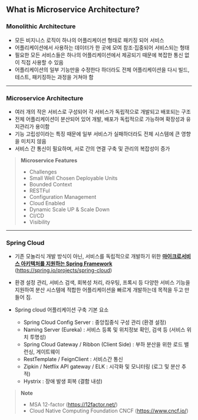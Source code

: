 ## What is Microservice Architecture?

### Monolithic Architecture

- 모든 비지니스 로직이 하나의 어플리케이션 형태로 패키징 되어 서비스
- 어플리케이션에서 사용하는 데이터가 한 곳에 모여 참조·집중되어 서비스되는 형태
- 필요한 모든 서비스들은 하나의 어플리케이션에서 제공되기 때문에 복잡한 통신 없이 직접 사용할 수 있음
- 어플리케이션의 일부 기능만을 수정한다 하더라도 전체 어플리케이션을 다시 빌드, 테스트, 패키징하는 과정을 거쳐야 함

---

### Microservice Architecture

- 여러 개의 작은 서비스로 구성되어 각 서비스가 독립적으로 개발되고 배포되는 구조
- 전체 어플리케이션이 분산되어 있어 개발, 배포가 독립적으로 가능하며 확장성과 유지관리가 용이함
- 기능 고립성이라는 특징 때문에 일부 서비스가 실패하더라도 전체 시스템에 큰 영향을 미치지 않음
- 서비스 간 통신이 필요하며, 서로 간의 연결 구축 및 관리의 복잡성이 증가

> **Microservice Features**
> - Challenges
> - Small Well Chosen Deployable Units
> - Bounded Context
> - RESTFul
> - Configuration Management
> - Cloud Enabled
> - Dynamic Scale UP & Scale Down
> - CI/CD
> - Visibility

---

### Spring Cloud 

- 기존 모놀리식 개발 방식이 아닌, 서비스를 독립적으로 개발하기 위한 <b><u>마이크로서비스 아키텍처를 지원하는 Spring Framework</u></b> (https://spring.io/projects/spring-cloud)
- 환경 설정 관리, 서비스 검색, 회복성 처리, 라우팅, 프록시 등 다양한 서비스 기능을 지원하여 분산 시스템에 적합한 어플리케이션을 빠르게 개발하는데 목적을 두고 만들어 짐.

- Spring cloud 어플리케이션 구축 기본 요소
  - Spring Cloud Config Server : 중앙집중식 구성 관리 (환경 설정)
  - Naming Server (Eureka) : 서비스 등록 및 위치정보 확인, 검색 등 (서비스 위치 투명성)
  - Spring Cloud Gateway / Ribbon (Client Side) : 부하 분산을 위한 로드 밸런싱, 게이트웨이
  - RestTemplate / FeignClient : 서비스간 통신
  - Zipkin / Netflix API gateway / ELK : 시각화 및 모니터링 (로그 및 분산 추적)
  - Hystrix : 장애 발생 회복 (결함 내성)

> **Note**
> - MSA 12-factor (https://12factor.net/)
> - Cloud Native Computing Foundation CNCF (https://www.cncf.io/)